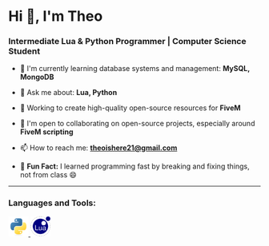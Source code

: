<h1 align="left">Hi 👋, I'm Theo</h1>
<h3 align="left">Intermediate Lua & Python Programmer | Computer Science Student</h3>

- 🌱 I'm currently learning database systems and management: **MySQL, MongoDB**

- 💬 Ask me about: **Lua, Python**

- 🚧 Working to create high-quality open-source resources for **FiveM**

- 🤝 I'm open to collaborating on open-source projects, especially around **FiveM scripting**

- 📫 How to reach me: **theoishere21@gmail.com**

- 🧠 **Fun Fact:** I learned programming fast by breaking and fixing things, not from class 😄

---

<h3 align="left">Languages and Tools:</h3>
<p align="left">
  <a href="https://www.python.org" target="_blank" rel="noreferrer">
    <img src="https://raw.githubusercontent.com/devicons/devicon/master/icons/python/python-original.svg" alt="Python" width="40" height="40"/>
  </a>
  <a href="https://www.lua.org/" target="_blank" rel="noreferrer">
    <img src="https://raw.githubusercontent.com/devicons/devicon/master/icons/lua/lua-original.svg" alt="Lua" width="40" height="40"/>
  </a>
</p>
